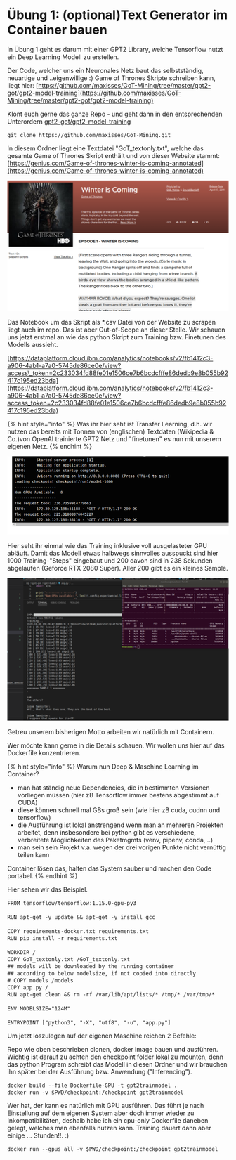 # Übung 1: \(optional\)Text Generator im Container bauen

In Übung 1 geht es darum mit einer GPT2 Library, welche Tensorflow nutzt ein Deep Learning Modell zu erstellen.

Der Code, welcher uns ein Neuronales Netz baut das selbstständig, neuartige und ..eigenwillige :\) Game of Thrones Skripte schreiben kann, liegt hier: [https://github.com/maxisses/GoT-Mining/tree/master/gpt2-got/gpt2-model-training](https://github.com/maxisses/GoT-Mining/tree/master/gpt2-got/gpt2-model-training)

Klont euch gerne das ganze Repo - und geht dann in den entsprechenden Unterordern [gpt2-got/gpt2-model-training](https://github.com/maxisses/GoT-Mining/tree/master/gpt2-got/gpt2-model-training)

```text
git clone https://github.com/maxisses/GoT-Mining.git
```

In diesem Ordner liegt eine Textdatei "GoT\_textonly.txt", welche das gesamte Game of Thrones Skript enthält und von dieser Website stammt: [https://genius.com/Game-of-thrones-winter-is-coming-annotated](https://genius.com/Game-of-thrones-winter-is-coming-annotated)

![](../../.gitbook/assets/image%20%28178%29.png)

Das Notebook um das Skript als \*.csv Datei von der Website zu scrapen liegt auch im repo. Das ist aber Out-of-Scope an dieser Stelle. Wir schauen uns jetzt erstmal an wie das python Skript zum Training bzw. Finetunen des Modells aussieht.

[https://dataplatform.cloud.ibm.com/analytics/notebooks/v2/fb1412c3-a906-4ab1-a7a0-5745de86ce0e/view?access\_token=2c233034fd88fe01e1506ce7b6bcdcfffe86dedb9e8b055b92417c195ed23bda](https://dataplatform.cloud.ibm.com/analytics/notebooks/v2/fb1412c3-a906-4ab1-a7a0-5745de86ce0e/view?access_token=2c233034fd88fe01e1506ce7b6bcdcfffe86dedb9e8b055b92417c195ed23bda)

{% hint style="info" %}
Was ihr hier seht ist Transfer Learning, d.h. wir nutzen das bereits mit Tonnen von \(englischen\) Textdaten \(Wikipedia & Co.\)von OpenAI trainierte GPT2 Netz und "finetunen" es nun mit unserem eigenen Netz.
{% endhint %}

![](../../.gitbook/assets/image%20%28162%29.png)

Hier seht ihr einmal wie das Training inklusive voll ausgelasteter GPU abläuft. Damit das Modell etwas halbwegs sinnvolles ausspuckt sind hier 1000 Training-"Steps" eingebaut und 200 davon sind in 238 Sekunden abgelaufen \(Geforce RTX 2080 Super\). Aller 200 gibt es ein kleines Sample.

![](../../.gitbook/assets/image%20%28176%29.png)

Getreu unserem bisherigen Motto arbeiten wir natürlich mit Containern.

Wer möchte kann gerne in die Details schauen. Wir wollen uns hier auf das Dockerfile konzentrieren.

{% hint style="info" %}
Warum nun Deep & Maschine Learning im Container?

* man hat ständig neue Dependencies, die in bestimmten Versionen vorliegen müssen \(hier zB Tensorflow immer bestens abgestimmt auf CUDA\)
* diese können schnell mal GBs groß sein \(wie hier zB cuda, cudnn und tensorflow\)
* die Ausführung ist lokal anstrengend wenn man an mehreren Projekten arbeitet, denn insbesondere bei python gibt es verschiedene, verbreitete Möglichkeiten des Paketmgmts \(venv, pipenv, conda, ..\)
* man sein sein Projekt v.a. wegen der drei vorigen Punkte nicht vernüftig teilen kann

Container lösen das, halten das System sauber und machen den Code portabel.
{% endhint %}

Hier sehen wir das Beispiel.

```text
FROM tensorflow/tensorflow:1.15.0-gpu-py3

RUN apt-get -y update && apt-get -y install gcc

COPY requirements-docker.txt requirements.txt
RUN pip install -r requirements.txt

WORKDIR /
COPY GoT_textonly.txt /GoT_textonly.txt
## models will be downloaded by the running container 
## according to below modelsize, if not copied into directly
# COPY models /models
COPY app.py /
RUN apt-get clean && rm -rf /var/lib/apt/lists/* /tmp/* /var/tmp/*

ENV MODELSIZE="124M"

ENTRYPOINT ["python3", "-X", "utf8", "-u", "app.py"]
```

Um jetzt loszulegen auf der eigenen Maschine reichen 2 Befehle:

Repo wie oben beschrieben clonen, docker image bauen und ausführen. Wichtig ist darauf zu achten den checkpoint folder lokal zu mounten, denn das python Program schreibt das Modell in diesen Ordner und wir brauchen ihn später bei der Ausführung bzw. Anwendung \("Inferencing"\).

```text
docker build --file Dockerfile-GPU -t gpt2trainmodel .
docker run -v $PWD/checkpoint:/checkpoint gpt2trainmodel
```

Wer hat, der kann es natürlich mit GPU ausführen. Das führt je nach Einstellung auf dem eigenen System aber doch immer wieder zu Inkompatibilitäten, deshalb habe ich ein cpu-only Dockerfile daneben gelegt, welches man ebenfalls nutzen kann. Training dauert dann aber einige ... Stunden!!. :\)

```text
docker run --gpus all -v $PWD/checkpoint:/checkpoint gpt2trainmodel
```

